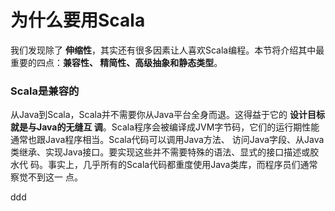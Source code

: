 为什么要用Scala
================================================================================
我们发现除了 **伸缩性**，其实还有很多因素让人喜欢Scala编程。本节将介绍其中最重要的四点：**兼容性、
精简性、高级抽象和静态类型**。

### Scala是兼容的
从Java到Scala，Scala并不需要你从Java平台全身而退。这得益于它的 **设计目标就是与Java的无缝互
调**。Scala程序会被编译成JVM字节码，它们的运行期性能通常也跟Java程序相当。Scala代码可以调用Java方法、
访问Java字段、从Java类继承、实现Java接口。要实现这些并不需要特殊的语法、显式的接口描述或胶水代
码。事实上，几乎所有的Scala代码都重度使用Java类库，而程序员们通常察觉不到这一 点。








































ddd
